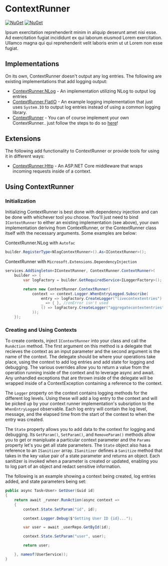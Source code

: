 # ContextRunner

[![NuGet](https://img.shields.io/nuget/dt/contextrunner.svg)](https://www.nuget.org/packages/contextrunner) 
[![NuGet](https://img.shields.io/nuget/vpre/contextrunner.svg)](https://www.nuget.org/packages/contextrunner)

Ipsum exercitation reprehenderit minim in aliquip deserunt amet nisi esse. Ad exercitation fugiat incididunt ex qui laborum eiusmod Lorem exercitation. Ullamco magna qui qui reprehenderit velit laboris enim ut ut Lorem non esse fugiat.

## Implementations
On its own, ContextRunner doesn't output any log entries. The following are existing implementations that add logging output:

* [ContextRunner.NLog](/ContextRunner.NLog) - An implementation utilizing NLog to output log entries
* [ContextRunner.FlatIO](/ContextRunner.FlatIO) - An example logging implementation that just uses `System.IO` to output log entries instead of using a common logging library.
* [ContextRunner](/ContextRunner) - You can of course implement your own ContextRunner.. just follow the steps to do so [here](/ContextRunner)!

## Extensions
The following add functionality to ContextRunner or provide tools for using it in different ways:

* [ContextRunner.Http](/ContextRunner.Http) - An ASP.NET Core middleware that wraps incoming requests inside of a context.

## Using ContextRunner

### Initialization
Initializing ContextRunner is best done with dependency injection and can be done with whichever tool you choose. You'll just need to bind `IContextRunner` to either an existing implementation (see above), your own implementation deriving from ContextRunner, or the ContextRunner class itself with the necessary arguments. Some examples are below:

ContextRunner.NLog with `Autofac`
```c#
builder.RegisterType<NlogContextRunner>().As<IContextRunner>();
```

ContextRunner with `Microsoft.Extensions.DependencyInjection`
```c#
services.AddSingleton<IContextRunner, ContextRunner.ContextRunner>(
    builder => {
        var logFactory = builder.GetRequiredService<ILoggerFactory>();

        return new ContextRunner.ContextRunner(
            context => context.Logger.WhenEntryLogged.Subscribe(
                entry => logFactory.CreateLogger("livecontextentries").Log(entry.LogLevel, entry.Message),
                _ => { }, //onError isn't used
                () => logFactory.CreateLogger("aggregatecontextentries").Log(LogLevel.Information, $"Context '{context.ContextName}' has finished!")
            ));
    });
```

### Creating and Using Contexts
To create contexts, inject `IContextRunner` into your class and call the `RunAction` method. The first argument on this method is a delegate that recieves the context as an input parameter and the second argument is the name of the context. The delegate should be where your operations take place, using the context to add log entries and add state for logging and debugging. The various overrides allow you to return a value from the operation running inside of the context and to leverage async and await. Any unhandled exceptions that are thrown inside of the delegate will be wrapped inside of a ContextException containing a reference to the context.

The `Logger` property on the context contains logging methods for the different log levels. Using these will add a log entry to the context and will be picked up by your context runner implementation's subsription to the `WhenEntryLogged` observable. Each log entry will contain the log level, message, and the elapsed time from the start of the context to when the entry was created.

The `State` property allows you to add data to the context for logging and debugging. Its `GetParam()`, `SetParam()`, and `RemoveParam()` methods allow you to get or manipluate a particular context parameter and the `Params` property let's you get all state parameters. The `State` object also has a reference to an `ISanitizer` array. `ISanitizer` defines a `Sanitize` method that takes in the key value pair of a state parameter and returns an object. Each sanitizer is invoked when a parameter is created or updated, enabling you to log part of an object and redact sensitive information.

The following is an example showing a context being created, log entries added, and state parameters being set:

```c#
public async Task<User> GetUser(Guid id)
{
    return await _runner.RunAction(async context =>
    {
        context.State.SetParam("id", id);

        context.Logger.Debug($"Getting User ID {id}...");

        var user = await _userRepo.GetById(id);

        context.State.SetParam("user", user);

        return user;

    }, nameof(UserService));
}
```
